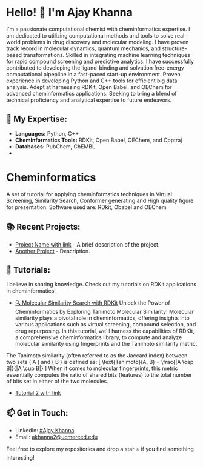 # Hello! 👋 I'm Ajay Khanna
I'm a passionate computational chemist with cheminformatics expertise. I am dedicated to utilizing computational methods and tools to solve real-world problems in drug discovery and molecular modeling. I have proven track record in molecular dynamics, quantum mechanics, and structure-based transformations. Skilled in integrating machine learning techniques for rapid compound screening and predictive analytics. I have successfully contributed to developing the ligand-binding and solvation free-energy computational pipepline in a fast-paced start-up environment. Proven experience in developing Python and C++ tools for efficient big data analysis. Adept at harnessing RDKit, Open Babel, and OEChem for advanced cheminformatics applications. Seeking to bring a blend of technical proficiency and analytical expertise to future endeavors.

## 🔬 My Expertise:
- **Languages:** Python, C++
- **Cheminformatics Tools:** RDKit, Open Babel, OEChem, and Cpptraj
- **Databases:** PubChem, ChEMBL
- 
# Cheminformatics
A set of tutorial for applying cheminformatics techniques in Virtual Screening, Similarity Search, Conformer generating and High quality figure for presentation.
Software used are: RDkit, Obabel and OEChem

## 📚 Recent Projects:
- [Project Name with link](#) - A brief description of the project.
- [Another Project](#) - Description.

## 📘 Tutorials:
I believe in sharing knowledge. Check out my tutorials on RDKit applications in cheminformatics!
- [🔍 Molecular Similarity Search with RDKit](https://github.com/Ajaykhanna/Cheminformatics/blob/main/rdkit/tanimoto_similarity_search.py)
Unlock the Power of Cheminformatics by Exploring Tanimoto Molecular Similarity!
Molecular similarity plays a pivotal role in cheminformatics, offering insights into various applications such as virtual screening, compound selection, and drug repurposing. In this tutorial, we'll harness the capabilities of RDKit, a comprehensive cheminformatics library, to compute and analyze molecular similarity using fingerprints and the Tanimoto similarity metric.

The Tanimoto similarity (often referred to as the Jaccard index) between two sets \( A \) and \( B \) is defined as:
\[
\text{Tanimoto}(A, B) = \frac{|A \cap B|}{|A \cup B|}
\]
When it comes to molecular fingerprints, this metric essentially computes the ratio of shared bits (features) to the total number of bits set in either of the two molecules.

- [Tutorial 2 with link](#)

## 📫 Get in Touch:
- LinkedIn: [#Ajay Khanna](https://www.linkedin.com/in/ajay-khanna/)
- Email: akhanna2@ucmerced.edu

Feel free to explore my repositories and drop a star ⭐ if you find something interesting!
